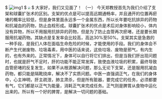 $
![img1](https://s1.328888.xyz/2022/07/03/jN4F.png)
$
<img src="https://s1.328888.xyz/2022/07/03/jN4F.png" style="zoom:50%">
$
大家好，我们又见面了！
（一）
今天郑教授首先为我们介绍了支架和球囊扩张术的区别。支架的优点是可以提高远期通畅率，并且通开的位置再瘀堵的概率比较低，但是身体里面永远多一个金属东西，所以长年要吃抗排异的药物和抗凝血的药物，防止血栓形成。球囊扩张术的优点是术后对身体影响较小，体内没有异物，所以不用服用抗排异的药物，但是为了防止血管再次瘀堵，还是要长期服用抗凝药物。其缺点是复发率会比较高，高达30%至50%。支架其实是急救的一种手段，是我们人体在面临生命危险的时候，才能使用的手段。我们的身体会不断产生代谢废物、垃圾毒素，用中医的话来说，这些垃圾、废物是邪气，有内生的，也有外来的。正常情况下，身体可以自行将它们排出，但是当我们肝出现问题时，也就是肝气不足时，肝的功能不能正常发挥，致使血液垃圾的积累，最终导致血管瘀堵的反复发生，如果不从根源解决问题，那么无论下支架，还是服用抗凝血药物，都只能是隔靴挠痒，解决不了实质问题。中医一直强调正气，在我们的身体中，心主神明，肝主疏泄，肺主肃杀，但是所有脏器，要完成它的任务，必须都要有气，它们都是以正气为能量，消耗正气来完成任务。正气则是脾胃从食物中运化出来的。所以有一个好的脾胃，是解决一切问题的基础。

